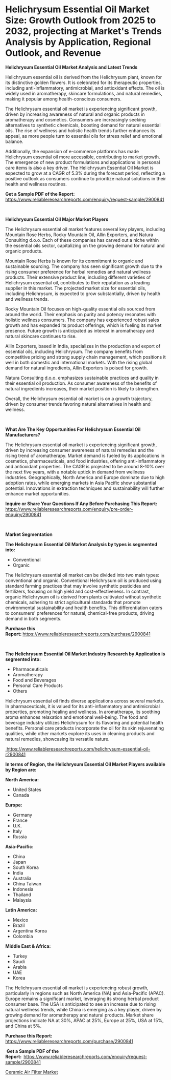 <p><h1>Helichrysum Essential Oil Market Size: Growth Outlook from 2025 to 2032, projecting at Market's Trends Analysis by Application, Regional Outlook, and Revenue</h1></p><p><strong>Helichrysum Essential Oil Market Analysis and Latest Trends</strong></p>
<p><p>Helichrysum essential oil is derived from the Helichrysum plant, known for its distinctive golden flowers. It is celebrated for its therapeutic properties, including anti-inflammatory, antimicrobial, and antioxidant effects. The oil is widely used in aromatherapy, skincare formulations, and natural remedies, making it popular among health-conscious consumers.</p><p>The Helichrysum essential oil market is experiencing significant growth, driven by increasing awareness of natural and organic products in aromatherapy and cosmetics. Consumers are increasingly seeking alternatives to synthetic chemicals, boosting demand for natural essential oils. The rise of wellness and holistic health trends further enhances its appeal, as more people turn to essential oils for stress relief and emotional balance.</p><p>Additionally, the expansion of e-commerce platforms has made Helichrysum essential oil more accessible, contributing to market growth. The emergence of new product formulations and applications in personal care items is also a key driver. The Helichrysum Essential Oil Market is expected to grow at a CAGR of 5.3% during the forecast period, reflecting a positive outlook as consumers continue to prioritize natural solutions in their health and wellness routines.</p></p>
<p><strong>Get a Sample PDF of the Report:&nbsp;</strong> <a href="https://www.reliableresearchreports.com/enquiry/request-sample/2900841?utm_campaign=3313&utm_medium=2&utm_source=Github&utm_content=ia&utm_term=16032025&utm_id=helichrysum-essential-oil">https://www.reliableresearchreports.com/enquiry/request-sample/2900841</a></p>
<p>&nbsp;</p>
<p><strong>Helichrysum Essential Oil Major Market Players</strong></p>
<p><p>The Helichrysum essential oil market features several key players, including Mountain Rose Herbs, Rocky Mountain Oil, Allin Exporters, and Natura Consulting d.o.o. Each of these companies has carved out a niche within the essential oils sector, capitalizing on the growing demand for natural and organic products.</p><p>Mountain Rose Herbs is known for its commitment to organic and sustainable sourcing. The company has seen significant growth due to the rising consumer preference for herbal remedies and natural wellness products. Their extensive product line, including different varieties of Helichrysum essential oil, contributes to their reputation as a leading supplier in this market. The projected market size for essential oils, including Helichrysum, is expected to grow substantially, driven by health and wellness trends.</p><p>Rocky Mountain Oil focuses on high-quality essential oils sourced from around the world. Their emphasis on purity and potency resonates with holistic wellness consumers. The company has experienced robust sales growth and has expanded its product offerings, which is fueling its market presence. Future growth is anticipated as interest in aromatherapy and natural skincare continues to rise.</p><p>Allin Exporters, based in India, specializes in the production and export of essential oils, including Helichrysum. The company benefits from competitive pricing and strong supply chain management, which positions it well in both domestic and international markets. With the rising global demand for natural ingredients, Allin Exporters is poised for growth.</p><p>Natura Consulting d.o.o. emphasizes sustainable practices and quality in their essential oil production. As consumer awareness of the benefits of natural ingredients increases, their market position is likely to strengthen.</p><p>Overall, the Helichrysum essential oil market is on a growth trajectory, driven by consumer trends favoring natural alternatives in health and wellness.</p></p>
<p>&nbsp;</p>
<p><strong>What Are The Key Opportunities For Helichrysum Essential Oil Manufacturers?</strong></p>
<p><p>The Helichrysum essential oil market is experiencing significant growth, driven by increasing consumer awareness of natural remedies and the rising trend of aromatherapy. Market demand is fueled by its applications in cosmetics, pharmaceuticals, and food industries, offering anti-inflammatory and antioxidant properties. The CAGR is projected to be around 8-10% over the next five years, with a notable uptick in demand from wellness industries. Geographically, North America and Europe dominate due to high adoption rates, while emerging markets in Asia Pacific show substantial potential. Innovations in extraction techniques and sustainability will further enhance market opportunities.</p></p>
<p><strong>Inquire or Share Your Questions If Any Before Purchasing This Report:</strong> <a href="https://www.reliableresearchreports.com/enquiry/pre-order-enquiry/2900841?utm_campaign=3313&utm_medium=2&utm_source=Github&utm_content=ia&utm_term=16032025&utm_id=helichrysum-essential-oil">https://www.reliableresearchreports.com/enquiry/pre-order-enquiry/2900841</a></p>
<p>&nbsp;</p>
<p><strong>Market Segmentation</strong></p>
<p><strong>The Helichrysum Essential Oil Market Analysis by types is segmented into:</strong></p>
<p><ul><li>Conventional</li><li>Organic</li></ul></p>
<p><p>The Helichrysum essential oil market can be divided into two main types: conventional and organic. Conventional Helichrysum oil is produced using standard farming practices that may involve synthetic pesticides and fertilizers, focusing on high yield and cost-effectiveness. In contrast, organic Helichrysum oil is derived from plants cultivated without synthetic chemicals, adhering to strict agricultural standards that promote environmental sustainability and health benefits. This differentiation caters to consumers' preferences for natural, chemical-free products, driving demand in both segments.</p></p>
<p><strong>Purchase this Report:&nbsp;</strong><a href="https://www.reliableresearchreports.com/purchase/2900841?utm_campaign=3313&utm_medium=2&utm_source=Github&utm_content=ia&utm_term=16032025&utm_id=helichrysum-essential-oil">https://www.reliableresearchreports.com/purchase/2900841</a></p>
<p>&nbsp;</p>
<p><strong>The Helichrysum Essential Oil Market Industry Research by Application is segmented into:</strong></p>
<p><ul><li>Pharmaceuticals</li><li>Aromatherapy</li><li>Food and Beverages</li><li>Personal Care Products</li><li>Others</li></ul></p>
<p><p>Helichrysum essential oil finds diverse applications across several markets. In pharmaceuticals, it is valued for its anti-inflammatory and antimicrobial properties, promoting healing and wellness. In aromatherapy, its soothing aroma enhances relaxation and emotional well-being. The food and beverage industry utilizes Helichrysum for its flavoring and potential health benefits. Personal care products incorporate the oil for its skin rejuvenating qualities, while other markets explore its uses in cleaning products and natural remedies, showcasing its versatile nature.</p></p>
<p><a href="https://www.reliableresearchreports.com/helichrysum-essential-oil-r2900841?utm_campaign=3313&utm_medium=2&utm_source=Github&utm_content=ia&utm_term=16032025&utm_id=helichrysum-essential-oil">&nbsp;https://www.reliableresearchreports.com/helichrysum-essential-oil-r2900841</a></p>
<p><strong>In terms of Region, the Helichrysum Essential Oil Market Players available by Region are:</strong></p>
<p>
    <p> <strong> North America: </strong>
        <ul>
            <li>United States</li>
            <li>Canada</li>
        </ul>
        </p> 
    <p> <strong> Europe: </strong>
        <ul>
            <li>Germany</li>
            <li>France</li>
            <li>U.K.</li>
            <li>Italy</li>
            <li>Russia</li>
        </ul>
        </p> 
    <p> <strong> Asia-Pacific: </strong>
        <ul>
            <li>China</li>
            <li>Japan</li>
            <li>South Korea</li>
            <li>India</li>
            <li>Australia</li>
            <li>China Taiwan</li>
            <li>Indonesia</li>
            <li>Thailand</li>
            <li>Malaysia</li>
        </ul>
        </p> 
    <p> <strong> Latin America: </strong>
        <ul>
            <li>Mexico</li>
            <li>Brazil</li>
            <li>Argentina Korea</li>
            <li>Colombia</li>
        </ul>
        </p> 
    <p> <strong> Middle East & Africa: </strong>
        <ul>
            <li>Turkey</li>
            <li>Saudi</li>
            <li>Arabia</li>
            <li>UAE</li>
            <li>Korea</li>
        </ul>
    </p>
    </p>
<p><p>The Helichrysum essential oil market is experiencing robust growth, particularly in regions such as North America (NA) and Asia-Pacific (APAC). Europe remains a significant market, leveraging its strong herbal product consumer base. The USA is anticipated to see an increase due to rising natural wellness trends, while China is emerging as a key player, driven by growing demand for aromatherapy and natural products. Market share projections indicate NA at 30%, APAC at 25%, Europe at 25%, USA at 15%, and China at 5%.</p></p>
<p><strong>Purchase this Report: </strong><a href="https://www.reliableresearchreports.com/purchase/2900841?utm_campaign=3313&utm_medium=2&utm_source=Github&utm_content=ia&utm_term=16032025&utm_id=helichrysum-essential-oil">https://www.reliableresearchreports.com/purchase/2900841</a></p>
<p>&nbsp;<strong>Get a Sample PDF of the Report:&nbsp;&nbsp;</strong><a href="https://www.reliableresearchreports.com/enquiry/request-sample/2900841?utm_campaign=3313&utm_medium=2&utm_source=Github&utm_content=ia&utm_term=16032025&utm_id=helichrysum-essential-oil">https://www.reliableresearchreports.com/enquiry/request-sample/2900841</a></p>
<p><strong></strong></p>
<p><p><a href="https://github.com/iquiseeboli/Market-Research-Report-List-1/blob/main/ceramic-air-filter-market.md?utm_campaign=3313&utm_medium=2&utm_source=Github&utm_content=ia&utm_term=16032025&utm_id=helichrysum-essential-oil">Ceramic Air Filter Market</a></p></p>